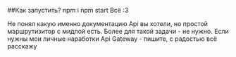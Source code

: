 ##Как запустить?
npm i
npm start
Всё :3

Не понял какую именно документацию Api вы хотели, но простой маршрутизитор с мидлой есть. 
Более для такой задачи - не нужно. 
Если нужны мои личные наработки Api Gateway - пишите, с радостью всё расскажу